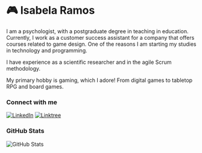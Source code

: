 # 🎮 Isabela Ramos

I am a psychologist, with a postgraduate degree in teaching in education. Currently, I work as a customer success assistant for a company that offers courses related to game design. One of the reasons I am starting my studies in technology and programming. 

I have experience as a scientific researcher and in the agile Scrum methodology.

My primary hobby is gaming, which I adore! From digital games to tabletop RPG and board games.

### Connect with me

[![LinkedIn](https://img.shields.io/badge/LinkedIn-000000?style=for-the-badge&logo=linkedin)](https://www.linkedin.com/in/isabela-ramos-1b857666/)
[![Linktree](https://img.shields.io/badge/linktree-000000?style=for-the-badge&logo=linktree&logoColor=white)](https://linktr.ee/IsaRamos)

### GitHub Stats
![GitHub Stats](https://github-readme-stats.vercel.app/api?username=IsaRamos&hide_title=true&theme=transparent&bg_color=000&border_color=000&show_icons=true&icon_color=30A3DC&title_color=30A3DC&text_color=FFF)
